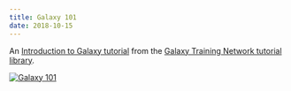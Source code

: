 ```yaml
---
title: Galaxy 101
date: 2018-10-15
---
```


An [Introduction to Galaxy tutorial](http://galaxyproject.github.io/training-material/topics/introduction/tutorials/galaxy-intro-101/tutorial.html) from the [Galaxy Training Network tutorial library](http://galaxyproject.github.io/training-material/).

[![Galaxy 101](/src/splash/gtn-101/gtn-101.png)](http://galaxyproject.github.io/training-material/topics/introduction/tutorials/galaxy-intro-101/tutorial.html)
